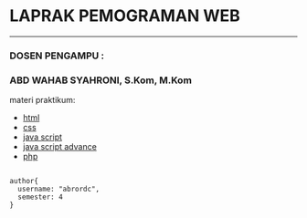 # LAPRAK PEMOGRAMAN WEB 
<hr/>

### DOSEN PENGAMPU : 
### ABD WAHAB SYAHRONI, S.Kom, M.Kom

materi praktikum:

* [html](https://github.com/abrordc/laprak-pemogramanweb/tree/main/HTML-pemogramanweb)
* [css](https://github.com/abrordc/laprak-pemogramanweb/tree/main/CSS-pemogramanweb)
* [java script](https://github.com/abrordc/laprak-pemogramanweb/tree/main/JS-pemogramanweb)
* [java script advance](https://github.com/abrordc/Random-Learning/tree/main/advance-JS)
* [php](https://github.com/abrordc/laprak-pemogramanweb/tree/main/PHP-pemogramanweb) 




<code>
author{
  username: "abrordc", 
  semester: 4
}
<code/>
